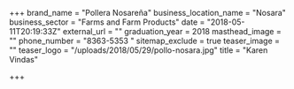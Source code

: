 +++
brand_name = "Pollera Nosareña"
business_location_name = "Nosara"
business_sector = "Farms and Farm Products"
date = "2018-05-11T20:19:33Z"
external_url = ""
graduation_year = 2018
masthead_image = ""
phone_number = "8363-5353 "
sitemap_exclude = true
teaser_image = ""
teaser_logo = "/uploads/2018/05/29/pollo-nosara.jpg"
title = "Karen Vindas"

+++
